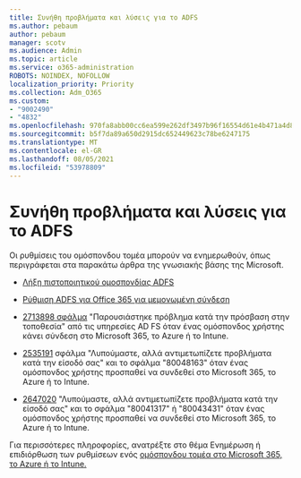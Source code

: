 ```yaml
---
title: Συνήθη προβλήματα και λύσεις για το ADFS
ms.author: pebaum
author: pebaum
manager: scotv
ms.audience: Admin
ms.topic: article
ms.service: o365-administration
ROBOTS: NOINDEX, NOFOLLOW
localization_priority: Priority
ms.collection: Adm_O365
ms.custom:
- "9002490"
- "4832"
ms.openlocfilehash: 970fa8abb00cc6ea599e262df3497b96f16554d61e4b471a4d8a62506b8cb483
ms.sourcegitcommit: b5f7da89a650d2915dc652449623c78be6247175
ms.translationtype: MT
ms.contentlocale: el-GR
ms.lasthandoff: 08/05/2021
ms.locfileid: "53978809"
---
```

# <a name="common-issues-and-resolutions-for-adfs"></a>Συνήθη προβλήματα και λύσεις για το ADFS

Οι ρυθμίσεις του ομόσπονδου τομέα μπορούν να ενημερωθούν, όπως περιγράφεται στα παρακάτω άρθρα της γνωσιακής βάσης της Microsoft.

- [Λήξη πιστοποιητικού ομοσπονδίας ADFS](adfs-federation-certificate-expiring.md)

- [Ρύθμιση ADFS για Office 365 για μεμονωμένη σύνδεση](https://docs.microsoft.com/office365/troubleshoot/active-directory/set-up-adfs-for-single-sign-on)

- [2713898 σφάλμα](https://support.microsoft.com/help/2713898) "Παρουσιάστηκε πρόβλημα κατά την πρόσβαση στην τοποθεσία" από τις υπηρεσίες AD FS όταν ένας ομόσπονδος χρήστης κάνει σύνδεση στο Microsoft 365, το Azure ή το Intune.

- [2535191](https://support.microsoft.com/help/2535191) σφάλμα "Λυπούμαστε, αλλά αντιμετωπίζετε προβλήματα κατά την είσοδό σας" και το σφάλμα "80048163" όταν ένας ομόσπονδος χρήστης προσπαθεί να συνδεθεί στο Microsoft 365, το Azure ή το Intune.

- [2647020](https://support.microsoft.com/help/2647020) "Λυπούμαστε, αλλά αντιμετωπίζετε προβλήματα κατά την είσοδό σας" και το σφάλμα "80041317" ή "80043431" όταν ένας ομόσπονδος χρήστης προσπαθεί να συνδεθεί στο Microsoft 365, το Azure ή το Intune.

Για περισσότερες πληροφορίες, ανατρέξτε στο θέμα Ενημέρωση ή επιδιόρθωση των ρυθμίσεων ενός [ομόσπονδου τομέα στο Microsoft 365, το Azure ή το Intune.](https://docs.microsoft.com/office365/troubleshoot/active-directory/update-federated-domain-office-365)
